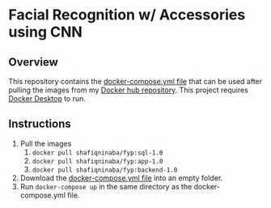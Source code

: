# Facial Recognition w/ Accessories using CNN
## Overview
This repository contains the [docker-compose.yml file](docker-compose.yml) that can be used after pulling the images from my [Docker hub repository](https://hub.docker.com/r/shafiqninaba/fyp). This project requires [Docker Desktop](https://www.docker.com/products/docker-desktop/) to run.

## Instructions
1. Pull the images
   1. `docker pull shafiqninaba/fyp:sql-1.0`
   2. `docker pull shafiqninaba/fyp:app-1.0`
   3. `docker pull shafiqninaba/fyp:backend-1.0`
3. Download the [docker-compose.yml file](docker-compose.yml) into an empty folder.
4. Run `docker-compose up` in the same directory as the docker-compose.yml file.
